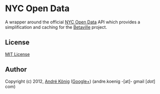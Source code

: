 # NYC Open Data

A wrapper around the official [NYC Open Data](https://nycopendata.socrata.com/) API which provides a simplification and caching for the [Betaville](http://betaville.net/) project.

## License

[MIT License](http://www.opensource.org/licenses/mit-license.php)

## Author

Copyright (c) 2012, [André König](http://lochkartenstanzer.de) ([Google+](http://profile.lochkartenstanzer.de)) (andre.koenig -[at]- gmail [*dot*] com)
